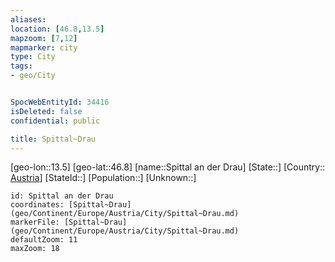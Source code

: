 ```yaml
---
aliases: 
location: [46.8,13.5]
mapzoom: [7,12] 
mapmarker: city 
type: City
tags:
- geo/City


SpocWebEntityId: 34416
isDeleted: false
confidential: public

title: Spittal~Drau
---
```

[geo-lon::13.5]
[geo-lat::46.8]
[name::Spittal an der Drau]
[State::]
[Country:: [Austria](geo/Continent/Europe/Austria.md)]
[StateId::]
[Population::]
[Unknown::]


```leaflet
id: Spittal an der Drau
coordinates: [Spittal~Drau](geo/Continent/Europe/Austria/City/Spittal~Drau.md)
markerFile: [Spittal~Drau](geo/Continent/Europe/Austria/City/Spittal~Drau.md)
defaultZoom: 11 
maxZoom: 18
```


